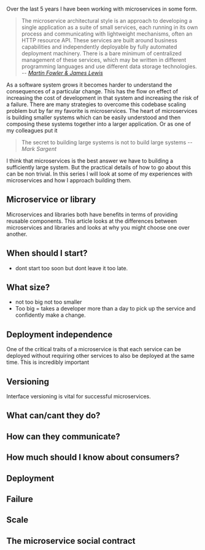 Over the last 5 years I have been working with microservices in some form.

>The microservice architectural style is an approach to developing a single application as a suite of small services, each running in its own process and communicating with lightweight mechanisms, often an HTTP resource API. These services are built around business capabilities and independently deployable by fully automated deployment machinery. There is a bare minimum of centralized management of these services, which may be written in different programming languages and use different data storage technologies. _-- [Martin Fowler & James Lewis](https://martinfowler.com/articles/microservices.html)_

As a software system grows it becomes harder to understand the consequences of a particular change.
This has the flow on effect of increasing the cost of development in that system and increasing the risk
of a failure. There are many strategies to overcome this codebase scaling problem but by far my favorite
is microservices. The heart of microservices is building smaller systems which can be easily understood
and then composing these systems together into a larger application. Or as one of my colleagues put it

> The secret to building large systems is not to build large systems _-- Mark Sargent_

I think that microservices is the best answer we have to building a sufficiently large system. But the
practical details of how to go about this can be non trivial. In this series I will look at some of my experiences with microservices and how I approach building them.

## Microservice or library

Microservices and libraries both have benefits in terms of providing reusable components. This article looks at the differences between microservices and libraries and looks at why you might choose one over another.

## When should I start?

- dont start too soon but dont leave it too late.

## What size?

- not too big not too smaller
- Too big = takes a developer more than a day to pick up the service and confidently make a change.

## Deployment independence

One of the critical traits of a microservice is that each service can be deployed without requiring other services to also be deployed at the same time. This is incredibly important

## Versioning

Interface versioning is vital for successful microservices.

## What can/cant they do?

## How can they communicate?

## How much should I know about consumers?

## Deployment

## Failure

## Scale

## The microservice social contract
